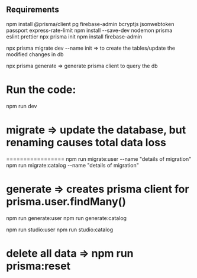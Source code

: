 ## Requirements

npm install @prisma/client pg firebase-admin bcryptjs jsonwebtoken passport express-rate-limit
npm install --save-dev nodemon prisma eslint prettier
npx prisma init
npm install firebase-admin

npx prisma migrate dev --name init => to create the tables/update the modified changes in db

npx prisma generate => generate prisma client to query the db

# Run the code:
npm run dev

# migrate => update the database, but renaming causes total data loss
=================
npm run migrate:user --name "details of migration"
npm run migrate:catalog --name "details of migration"


# generate => creates prisma client for prisma.user.findMany()
npm run generate:user
npm run generate:catalog

npm run studio:user
npm run studio:catalog

# delete all data => npm run prisma:reset